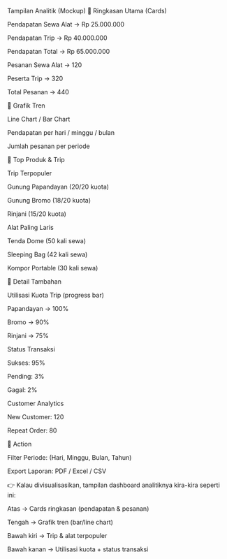 Tampilan Analitik (Mockup)
🔹 Ringkasan Utama (Cards)

Pendapatan Sewa Alat → Rp 25.000.000

Pendapatan Trip → Rp 40.000.000

Pendapatan Total → Rp 65.000.000

Pesanan Sewa Alat → 120

Peserta Trip → 320

Total Pesanan → 440

🔹 Grafik Tren

Line Chart / Bar Chart

Pendapatan per hari / minggu / bulan

Jumlah pesanan per periode

🔹 Top Produk & Trip

Trip Terpopuler

Gunung Papandayan (20/20 kuota)

Gunung Bromo (18/20 kuota)

Rinjani (15/20 kuota)

Alat Paling Laris

Tenda Dome (50 kali sewa)

Sleeping Bag (42 kali sewa)

Kompor Portable (30 kali sewa)

🔹 Detail Tambahan

Utilisasi Kuota Trip (progress bar)

Papandayan → 100%

Bromo → 90%

Rinjani → 75%

Status Transaksi

Sukses: 95%

Pending: 3%

Gagal: 2%

Customer Analytics

New Customer: 120

Repeat Order: 80

🔹 Action

Filter Periode: (Hari, Minggu, Bulan, Tahun)

Export Laporan: PDF / Excel / CSV

👉 Kalau divisualisasikan, tampilan dashboard analitiknya kira-kira seperti ini:

Atas → Cards ringkasan (pendapatan & pesanan)

Tengah → Grafik tren (bar/line chart)

Bawah kiri → Trip & alat terpopuler

Bawah kanan → Utilisasi kuota + status transaksi